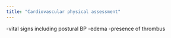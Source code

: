 ```yaml
---
title: "Cardiovascular physical assessment"
---
```

-vital signs including postural BP
-edema
-presence of thrombus

